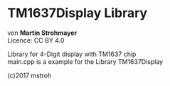 # TM1637Display Library
von **Martin Strohmayer**   
Licence: CC BY 4.0


Library for 4-Digit display with TM1637 chip  
main.cpp is a example for the Library TM1637Display

  
 (c)2017 mstroh 